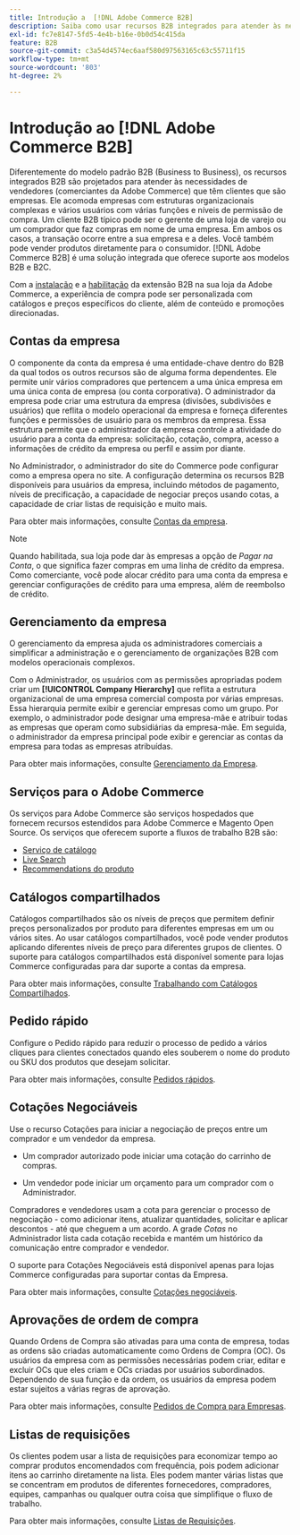 ```yaml
---
title: Introdução a  [!DNL Adobe Commerce B2B]
description: Saiba como usar recursos B2B integrados para atender às necessidades de clientes empresariais.
exl-id: fc7e8147-5fd5-4e4b-b16e-0b0d54c415da
feature: B2B
source-git-commit: c3a54d4574ec6aaf580d97563165c63c55711f15
workflow-type: tm+mt
source-wordcount: '803'
ht-degree: 2%

---
```


# Introdução ao [!DNL Adobe Commerce B2B]

Diferentemente do modelo padrão B2B (Business to Business), os recursos integrados B2B são projetados para atender às necessidades de vendedores (comerciantes da Adobe Commerce) que têm clientes que são empresas. Ele acomoda empresas com estruturas organizacionais complexas e vários usuários com várias funções e níveis de permissão de compra. Um cliente B2B típico pode ser o gerente de uma loja de varejo ou um comprador que faz compras em nome de uma empresa. Em ambos os casos, a transação ocorre entre a sua empresa e a deles. Você também pode vender produtos diretamente para o consumidor. [!DNL Adobe Commerce B2B] é uma solução integrada que oferece suporte aos modelos B2B e B2C.

Com a [instalação](install.md) e a [habilitação](enable-basic-features.md) da extensão B2B na sua loja da Adobe Commerce, a experiência de compra pode ser personalizada com catálogos e preços específicos do cliente, além de conteúdo e promoções direcionadas.

## Contas da empresa

O componente da conta da empresa é uma entidade-chave dentro do B2B da qual todos os outros recursos são de alguma forma dependentes. Ele permite unir vários compradores que pertencem a uma única empresa em uma única conta de empresa (ou conta corporativa). O administrador da empresa pode criar uma estrutura da empresa (divisões, subdivisões e usuários) que reflita o modelo operacional da empresa e forneça diferentes funções e permissões de usuário para os membros da empresa. Essa estrutura permite que o administrador da empresa controle a atividade do usuário para a conta da empresa: solicitação, cotação, compra, acesso a informações de crédito da empresa ou perfil e assim por diante.

No Administrador, o administrador do site do Commerce pode configurar como a empresa opera no site. A configuração determina os recursos B2B disponíveis para usuários da empresa, incluindo métodos de pagamento, níveis de precificação, a capacidade de negociar preços usando cotas, a capacidade de criar listas de requisição e muito mais.

Para obter mais informações, consulte [Contas da empresa](account-companies.md).

>[!NOTE]
>
>Quando habilitada, sua loja pode dar às empresas a opção de _Pagar na Conta_, o que significa fazer compras em uma linha de crédito da empresa. Como comerciante, você pode alocar crédito para uma conta da empresa e gerenciar configurações de crédito para uma empresa, além de reembolso de crédito.

## Gerenciamento da empresa

O gerenciamento da empresa ajuda os administradores comerciais a simplificar a administração e o gerenciamento de organizações B2B com modelos operacionais complexos.

Com o Administrador, os usuários com as permissões apropriadas podem criar um **[!UICONTROL Company Hierarchy]** que reflita a estrutura organizacional de uma empresa comercial composta por várias empresas. Essa hierarquia permite exibir e gerenciar empresas como um grupo. Por exemplo, o administrador pode designar uma empresa-mãe e atribuir todas as empresas que operam como subsidiárias da empresa-mãe. Em seguida, o administrador da empresa principal pode exibir e gerenciar as contas da empresa para todas as empresas atribuídas.

Para obter mais informações, consulte [Gerenciamento da Empresa](manage-companies.md).

## Serviços para o Adobe Commerce

Os serviços para Adobe Commerce são serviços hospedados que fornecem recursos estendidos para Adobe Commerce e Magento Open Source. Os serviços que oferecem suporte a fluxos de trabalho B2B são:

* [Serviço de catálogo](https://experienceleague.adobe.com/docs/commerce-merchant-services/catalog-service/guide-overview.html)
* [Live Search](https://experienceleague.adobe.com/docs/commerce-merchant-services/live-search/guide-overview.html)
* [Recommendations do produto](https://experienceleague.adobe.com/docs/commerce-merchant-services/product-recommendations/guide-overview.html)

## Catálogos compartilhados

Catálogos compartilhados são os níveis de preços que permitem definir preços personalizados por produto para diferentes empresas em um ou vários sites. Ao usar catálogos compartilhados, você pode vender produtos aplicando diferentes níveis de preço para diferentes grupos de clientes. O suporte para catálogos compartilhados está disponível somente para lojas Commerce configuradas para dar suporte a contas da empresa.

Para obter mais informações, consulte [Trabalhando com Catálogos Compartilhados](catalog-shared.md).

## Pedido rápido

Configure o Pedido rápido para reduzir o processo de pedido a vários cliques para clientes conectados quando eles souberem o nome do produto ou SKU dos produtos que desejam solicitar.

Para obter mais informações, consulte [Pedidos rápidos](quick-order.md).

## Cotações Negociáveis

Use o recurso Cotações para iniciar a negociação de preços entre um comprador e um vendedor da empresa.

* Um comprador autorizado pode iniciar uma cotação do carrinho de compras.

* Um vendedor pode iniciar um orçamento para um comprador com o Administrador.

Compradores e vendedores usam a cota para gerenciar o processo de negociação - como adicionar itens, atualizar quantidades, solicitar e aplicar descontos - até que cheguem a um acordo. A grade _Cotas_ no Administrador lista cada cotação recebida e mantém um histórico da comunicação entre comprador e vendedor.

O suporte para Cotações Negociáveis está disponível apenas para lojas Commerce configuradas para suportar contas da Empresa.

Para obter mais informações, consulte [Cotações negociáveis](quotes.md).

## Aprovações de ordem de compra

Quando Ordens de Compra são ativadas para uma conta de empresa, todas as ordens são criadas automaticamente como Ordens de Compra (OC). Os usuários da empresa com as permissões necessárias podem criar, editar e excluir OCs que eles criam e OCs criadas por usuários subordinados. Dependendo de sua função e da ordem, os usuários da empresa podem estar sujeitos a várias regras de aprovação.

Para obter mais informações, consulte [Pedidos de Compra para Empresas](purchase-order-flow.md).

## Listas de requisições

Os clientes podem usar a lista de requisições para economizar tempo ao comprar produtos encomendados com frequência, pois podem adicionar itens ao carrinho diretamente na lista. Eles podem manter várias listas que se concentram em produtos de diferentes fornecedores, compradores, equipes, campanhas ou qualquer outra coisa que simplifique o fluxo de trabalho.

Para obter mais informações, consulte [Listas de Requisições](requisition-lists.md).
